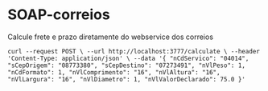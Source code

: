 # SOAP-correios
Calcule frete e prazo diretamente do webservice dos correios

``
curl --request POST \ --url http://localhost:3777/calculate \ --header 'Content-Type: application/json' \ --data '{ "nCdServico": "04014", "sCepOrigem": "08773380", "sCepDestino": "07273491", "nVlPeso": 1, "nCdFormato": 1, "nVlComprimento": "16", "nVlAltura": "16", "nVlLargura": "16", "nVlDiametro": 1, "nVlValorDeclarado": 75.0 }'
``
